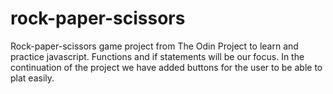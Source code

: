 # rock-paper-scissors

Rock-paper-scissors game project from The Odin Project to learn and practice javascript.
Functions and if statements will be our focus.
In the continuation of the project we have added buttons for the user to be able to plat easily.
